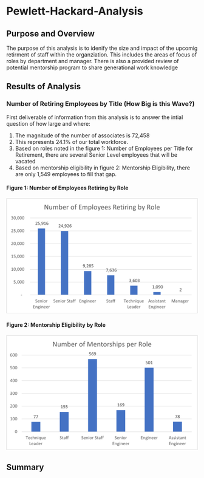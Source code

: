 # Pewlett-Hackard-Analysis
## Purpose and Overview
The purpose of this analysis is to idenify the size and impact of the upcomig retirment of staff within the organziation. This includes the areas of focus of roles by department and manager. There is also a provided review of potential mentorship program to share generational work knowledge

## Results of Analysis
### Number of Retiring Employees by Title (How Big is this Wave?)
First deliverable of information from this analysis is to answer the intial question of how large and where:
1) The magnitude of the number of associates is 72,458
2) This represents 24.1% of our total workforce.
3) Based on roles noted in the figure 1: Number of Employees per Title for Retirement, there are several Senior Level employees that will be vacated
4) Based on mentorship eligibility in figure 2: Mentorship Eligibility, there are only 1,549 employees to fill that gap. 

#### Figure 1: Number of Employees Retiring by Role
![](https://github.com/NortonAAA/Pewlett-Hackard-Analysis/blob/main/Report_out/emp_by_role.png)
#### Figure 2: Mentorship Eligibility by Role
![](https://github.com/NortonAAA/Pewlett-Hackard-Analysis/blob/main/Report_out/mentorship_by_role.png)

## Summary
